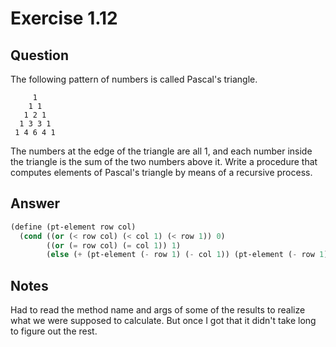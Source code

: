 Exercise 1.12
============

## Question

The following pattern of numbers is called Pascal's triangle.
```
     1
    1 1
   1 2 1
  1 3 3 1
 1 4 6 4 1
```

The numbers at the edge of the triangle are all 1, and each number inside the triangle is the sum of the two numbers above it. Write a procedure that computes elements of Pascal's triangle by means of a recursive process.


## Answer

```scheme
(define (pt-element row col)
  (cond ((or (< row col) (< col 1) (< row 1)) 0)
        ((or (= row col) (= col 1)) 1)
        (else (+ (pt-element (- row 1) (- col 1)) (pt-element (- row 1) col)))))
```


## Notes

Had to read the method name and args of some of the results to realize what we were supposed to calculate. But once I got that it didn't take long to figure out the rest.
